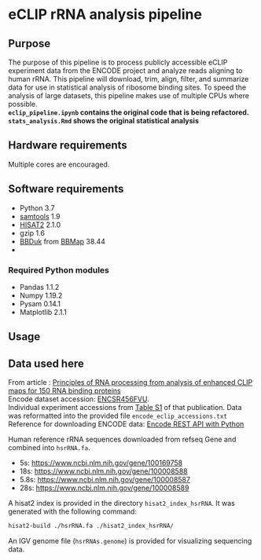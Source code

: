 # eCLIP rRNA analysis pipeline
## Purpose
The purpose of this pipeline is to process publicly accessible 
eCLIP experiment data from the ENCODE project and analyze reads aligning to 
human rRNA. This pipeline will download, trim, align, filter, and summarize
data for use in statistical analysis of ribosome binding sites. To speed the 
analysis of large datasets, this pipeline makes use of multiple CPUs where 
possible.  
**`eclip_pipeline.ipynb` contains the original code that is
being refactored. `stats_analysis.Rmd` shows the original statistical analysis**

## Hardware requirements
Multiple cores are encouraged.

## Software requirements
- Python 3.7
- [samtools](http://www.htslib.org/) 1.9
- [HISAT2](http://daehwankimlab.github.io/hisat2/) 2.1.0
- gzip 1.6
- [BBDuk](https://jgi.doe.gov/data-and-tools/bbtools/bb-tools-user-guide/bbduk-guide/) from 
[BBMap](https://jgi.doe.gov/data-and-tools/bbtools/) 38.44
- 

### Required Python modules
- Pandas 1.1.2
- Numpy 1.19.2
- Pysam 0.14.1
- Matplotlib 2.1.1

## Usage


## Data used here
From article : [Principles of RNA processing from analysis of enhanced CLIP maps for 150 RNA binding proteins](https://doi.org/10.1186/s13059-020-01982-9)  
Encode dataset accession: [ENCSR456FVU](https://www.encodeproject.org/publication-data/ENCSR456FVU/).   
Individual experiment accessions from [Table S1](https://static-content.springer.com/esm/art%3A10.1186%2Fs13059-020-01982-9/MediaObjects/13059_2020_1982_MOESM1_ESM.xlsx)
of that publication. Data was reformatted into the provided file `encode_eclip_accessions.txt`  
Reference for downloading ENCODE data:
[Encode REST API with Python](https://www.encodeproject.org/help/rest-api/#json-script)


Human reference rRNA sequences downloaded from refseq Gene and combined into `hsrRNA.fa`.
- 5s: https://www.ncbi.nlm.nih.gov/gene/100169758  
- 18s: https://www.ncbi.nlm.nih.gov/gene/100008588  
- 5.8s: https://www.ncbi.nlm.nih.gov/gene/100008587  
- 28s: https://www.ncbi.nlm.nih.gov/gene/100008589 

A hisat2 index is provided in the directory `hisat2_index_hsrRNA`. It was 
generated with the following command:
```bash
hisat2-build ./hsrRNA.fa ./hisat2_index_hsrRNA/
```
An IGV genome file (`hsrRNAs.genome`) is provided for visualizing sequencing data.